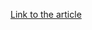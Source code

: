 [Link to the article](https://www.akamai.com/blog/security/2024/may/effectively-deploying-segmentation-to-mitigate-cyberattack-risks)

